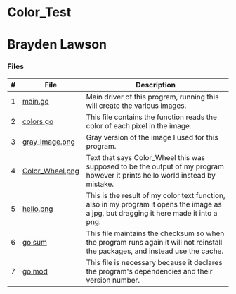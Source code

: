 # Color_Test
# Brayden Lawson

### Files

|   #   | File     | Description                      |
| :---: | -------- | -------------------------------- |
|   1   | [main.go](https://github.com/bglawson1001/Color_Test/blob/main/main.go) | Main driver of this program, running this will create the various images. |
|   2   | [colors.go](https://github.com/bglawson1001/img_module/blob/main/colors.go) | This file contains the function reads the color of each pixel in the image.
|   3   | [gray_image.png](https://github.com/bglawson1001/img_module/blob/main/grayscale.go) | Gray version of the image I used for this program.
|   4   | [Color_Wheel.png](https://github.com/bglawson1001/img_module/blob/main/grayscale.go) | Text that says Color_Wheel this was supposed to be the output of my program however it prints hello world instead by mistake. 
|   5   | [hello.png](https://github.com/bglawson1001/Color_Test/blob/main/hello.png) | This is the result of my color text function, also in my program it opens the image as a jpg, but dragging it here made it into a png.
|   6   | [go.sum](https://github.com/bglawson1001/Color_Test/blob/main/go.sum) | This file maintains the checksum so when the program runs again it will not reinstall the packages, and instead use the cache.
|   7  | [go.mod](https://github.com/bglawson1001/Color_Test/blob/main/go.mod) | This file is necessary because it declares the program's dependencies and their version number.

